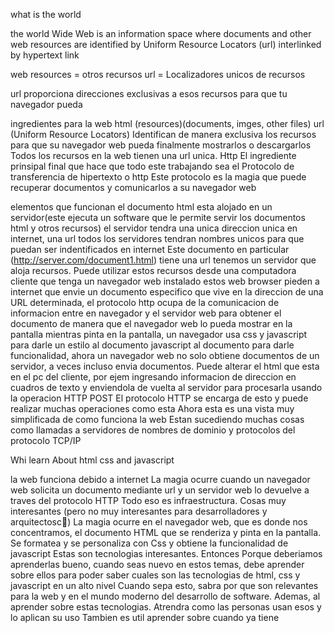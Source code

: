 what is the world

the world Wide Web
is an information space where documents and other web resources are identified by Uniform Resource Locators (url)
interlinked by hypertext link

web resources = otros recursos
url = Localizadores unicos de recursos

url proporciona direcciones exclusivas a esos recursos para que tu navegador pueda

ingredientes para la web
html (resources)(documents, imges, other files)
url (Uniform Resource Locators) Identifican de manera exclusiva los recursos para que su navegador web pueda finalmente mostrarlos o descargarlos
Todos los recursos en la web tienen una url unica.
Http El ingrediente prinsipal final que hace que todo este trabajando sea el Protocolo de transferencia de hipertexto o http
Este protocolo es la magia que puede recuperar documentos y comunicarlos a su navegador web

elementos que funcionan
el documento html esta alojado en un servidor(este ejecuta un software que le permite servir los documentos html y otros recursos)
el servidor tendra una unica direccion unica en internet, una url
todos los servidores tendran nombres unicos para que puedan ser indentificados en internet
Este documento en particular (http://server.com/document1.html) tiene una url
tenemos un servidor que aloja recursos. Puede utilizar estos recursos desde una computadora cliente que tenga un navegador web instalado
estos web browser pieden a internet que envie un documento especifico que vive en la direccion de una URL determinada, el protocolo http ocupa de la comunicacion de informacion entre en navegador y el servidor web
para obtener el documento de manera que el navegador web lo pueda mostrar en la pantalla
mientras pinta en la pantalla, un navegador usa css y javascript para darle un estilo al documento javascript al documento para darle funcionalidad, ahora un navegador web no solo obtiene documentos de un servidor,
a veces incluso envia documentos. Puede alterar el html que esta en el pc del cliente, por ejem
ingresando informacion de direccion en cuadros de texto y enviendola de vuelta al servidor para procesarla usando la operacion HTTP POST
El protocolo HTTP se encarga de esto y puede realizar muchas operaciones como esta
Ahora esta es una vista muy simplificada de como funciona la web
Estan sucediendo muchas cosas como llamadas a servidores de nombres de dominio y protocolos del protocolo TCP/IP

Whi learn About html css and javascript

la web funciona debido a internet
La magia ocurre cuando un navegador web solicita un documento mediante url y un servidor web lo devuelve a traves del protocolo HTTP
Todo eso es infraestructura. Cosas muy interesantes (pero no muy interesantes para desarrolladores y arquitectosc)
La magia ocurre en el navegador web, que es donde nos concentramos, el documento HTML que se renderiza y pinta
en la pantalla. Se formatea y se personaliza con Css y obtiene la funcionalidad de javascript
Estas son tecnologias interesantes. Entonces 
Porque deberiamos aprenderlas
bueno, cuando seas nuevo en estos temas, debe aprender sobre ellos para poder saber cuales son las tecnologias de html, css y javascript en un alto nivel
Cuando sepa esto, sabra por que son relevantes para la web y en el mundo moderno del desarrollo de software. Ademas, al aprender sobre estas tecnologias.
Atrendra como las personas usan esos y lo aplican su uso
Tambien es util aprender sobre cuando ya tiene
